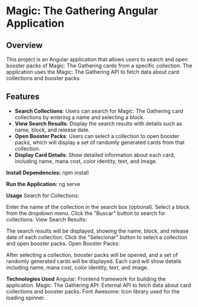 # Magic: The Gathering Angular Application

## Overview

This project is an Angular application that allows users to search and open booster packs of Magic: The Gathering cards from a specific collection. The application uses the Magic: The Gathering API to fetch data about card collections and booster packs.

## Features

- **Search Collections**: Users can search for Magic: The Gathering card collections by entering a name and selecting a block.
- **View Search Results**: Display the search results with details such as name, block, and release date.
- **Open Booster Packs**: Users can select a collection to open booster packs, which will display a set of randomly generated cards from that collection.
- **Display Card Details**: Show detailed information about each card, including name, mana cost, color identity, text, and image.

**Install Dependencies:**
npm install

**Run the Application:**
ng serve

**Usage**
Search for Collections:

Enter the name of the collection in the search box (optional).
Select a block from the dropdown menu.
Click the "Buscar" button to search for collections.
View Search Results:

The search results will be displayed, showing the name, block, and release date of each collection.
Click the "Selecionar" button to select a collection and open booster packs.
Open Booster Packs:

After selecting a collection, booster packs will be opened, and a set of randomly generated cards will be displayed.
Each card will show details including name, mana cost, color identity, text, and image.

**Technologies Used**
Angular: Frontend framework for building the application.
Magic: The Gathering API: External API to fetch data about card collections and booster packs.
Font Awesome: Icon library used for the loading spinner.

